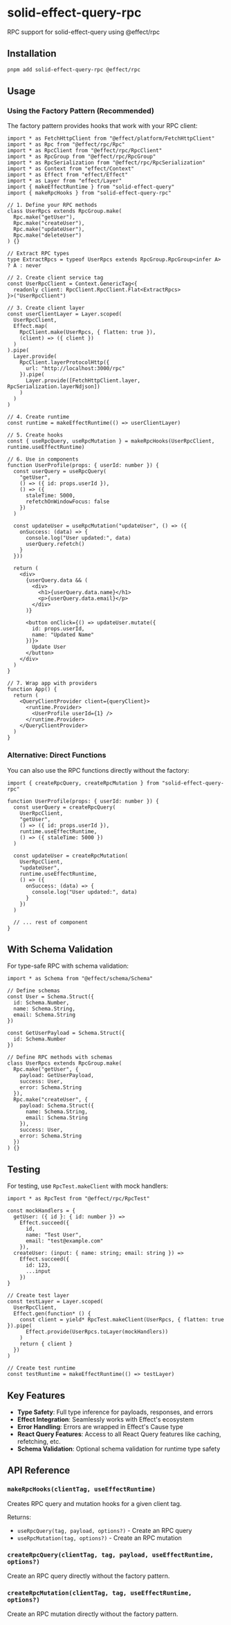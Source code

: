 # solid-effect-query-rpc

RPC support for solid-effect-query using @effect/rpc

## Installation

```bash
pnpm add solid-effect-query-rpc @effect/rpc
```

## Usage

### Using the Factory Pattern (Recommended)

The factory pattern provides hooks that work with your RPC client:

```tsx
import * as FetchHttpClient from "@effect/platform/FetchHttpClient"
import * as Rpc from "@effect/rpc/Rpc"
import * as RpcClient from "@effect/rpc/RpcClient"
import * as RpcGroup from "@effect/rpc/RpcGroup"
import * as RpcSerialization from "@effect/rpc/RpcSerialization"
import * as Context from "effect/Context"
import * as Effect from "effect/Effect"
import * as Layer from "effect/Layer"
import { makeEffectRuntime } from "solid-effect-query"
import { makeRpcHooks } from "solid-effect-query-rpc"

// 1. Define your RPC methods
class UserRpcs extends RpcGroup.make(
  Rpc.make("getUser"),
  Rpc.make("createUser"),
  Rpc.make("updateUser"),
  Rpc.make("deleteUser")
) {}

// Extract RPC types
type ExtractRpcs = typeof UserRpcs extends RpcGroup.RpcGroup<infer A> ? A : never

// 2. Create client service tag
const UserRpcClient = Context.GenericTag<{
  readonly client: RpcClient.RpcClient.Flat<ExtractRpcs>
}>("UserRpcClient")

// 3. Create client layer
const userClientLayer = Layer.scoped(
  UserRpcClient,
  Effect.map(
    RpcClient.make(UserRpcs, { flatten: true }),
    (client) => ({ client })
  )
).pipe(
  Layer.provide(
    RpcClient.layerProtocolHttp({
      url: "http://localhost:3000/rpc"
    }).pipe(
      Layer.provide([FetchHttpClient.layer, RpcSerialization.layerNdjson])
    )
  )
)

// 4. Create runtime
const runtime = makeEffectRuntime(() => userClientLayer)

// 5. Create hooks
const { useRpcQuery, useRpcMutation } = makeRpcHooks(UserRpcClient, runtime.useEffectRuntime)

// 6. Use in components
function UserProfile(props: { userId: number }) {
  const userQuery = useRpcQuery(
    "getUser",
    () => ({ id: props.userId }),
    () => ({
      staleTime: 5000,
      refetchOnWindowFocus: false
    })
  )
  
  const updateUser = useRpcMutation("updateUser", () => ({
    onSuccess: (data) => {
      console.log("User updated:", data)
      userQuery.refetch()
    }
  }))
  
  return (
    <div>
      {userQuery.data && (
        <div>
          <h1>{userQuery.data.name}</h1>
          <p>{userQuery.data.email}</p>
        </div>
      )}
      
      <button onClick={() => updateUser.mutate({ 
        id: props.userId, 
        name: "Updated Name" 
      })}>
        Update User
      </button>
    </div>
  )
}

// 7. Wrap app with providers
function App() {
  return (
    <QueryClientProvider client={queryClient}>
      <runtime.Provider>
        <UserProfile userId={1} />
      </runtime.Provider>
    </QueryClientProvider>
  )
}
```

### Alternative: Direct Functions

You can also use the RPC functions directly without the factory:

```tsx
import { createRpcQuery, createRpcMutation } from "solid-effect-query-rpc"

function UserProfile(props: { userId: number }) {
  const userQuery = createRpcQuery(
    UserRpcClient,
    "getUser",
    () => ({ id: props.userId }),
    runtime.useEffectRuntime,
    () => ({ staleTime: 5000 })
  )
  
  const updateUser = createRpcMutation(
    UserRpcClient,
    "updateUser",
    runtime.useEffectRuntime,
    () => ({
      onSuccess: (data) => {
        console.log("User updated:", data)
      }
    })
  )
  
  // ... rest of component
}
```

## With Schema Validation

For type-safe RPC with schema validation:

```tsx
import * as Schema from "@effect/schema/Schema"

// Define schemas
const User = Schema.Struct({
  id: Schema.Number,
  name: Schema.String,
  email: Schema.String
})

const GetUserPayload = Schema.Struct({
  id: Schema.Number
})

// Define RPC methods with schemas
class UserRpcs extends RpcGroup.make(
  Rpc.make("getUser", {
    payload: GetUserPayload,
    success: User,
    error: Schema.String
  }),
  Rpc.make("createUser", {
    payload: Schema.Struct({
      name: Schema.String,
      email: Schema.String
    }),
    success: User,
    error: Schema.String
  })
) {}
```

## Testing

For testing, use `RpcTest.makeClient` with mock handlers:

```tsx
import * as RpcTest from "@effect/rpc/RpcTest"

const mockHandlers = {
  getUser: ({ id }: { id: number }) =>
    Effect.succeed({ 
      id, 
      name: "Test User", 
      email: "test@example.com" 
    }),
  createUser: (input: { name: string; email: string }) =>
    Effect.succeed({ 
      id: 123, 
      ...input 
    })
}

// Create test layer
const testLayer = Layer.scoped(
  UserRpcClient,
  Effect.gen(function* () {
    const client = yield* RpcTest.makeClient(UserRpcs, { flatten: true }).pipe(
      Effect.provide(UserRpcs.toLayer(mockHandlers))
    )
    return { client }
  })
)

// Create test runtime
const testRuntime = makeEffectRuntime(() => testLayer)
```

## Key Features

- **Type Safety**: Full type inference for payloads, responses, and errors
- **Effect Integration**: Seamlessly works with Effect's ecosystem
- **Error Handling**: Errors are wrapped in Effect's Cause type
- **React Query Features**: Access to all React Query features like caching, refetching, etc.
- **Schema Validation**: Optional schema validation for runtime type safety

## API Reference

### `makeRpcHooks(clientTag, useEffectRuntime)`

Creates RPC query and mutation hooks for a given client tag.

Returns:
- `useRpcQuery(tag, payload, options?)` - Create an RPC query
- `useRpcMutation(tag, options?)` - Create an RPC mutation

### `createRpcQuery(clientTag, tag, payload, useEffectRuntime, options?)`

Create an RPC query directly without the factory pattern.

### `createRpcMutation(clientTag, tag, useEffectRuntime, options?)`

Create an RPC mutation directly without the factory pattern.